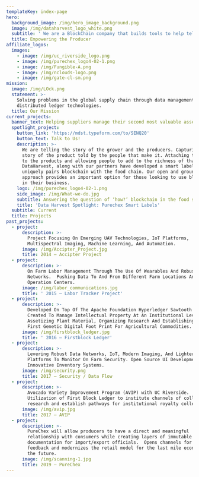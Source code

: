 ```yaml
---
templateKey: index-page
hero:
  background_image: /img/hero_image_background.png
  image: /img/dataharvest_logo_white.png
  subtitle: ' We are a BlockChain company that builds tools to help tell the story of the products in your life'
  title: Empowering the Producer
affiliate_logos:
  images:
    - image: /img/uc_riverside_logo.png
    - image: /img/purechex_logo4-02-1.png
    - image: /img/Fungible-A.png
    - image: /img/nclouds-logo.png
    - image: /img/gate-cl-sm.png
mission:
  image: /img/LOck.png
  statement: >-
    Solving problems in the global supply chain through data management and 
    distributed ledger technologies.
  title: Our Mission
current_projects:
  banner_text: Helping suppliers manage their second most valuable asset… their data!
  spotlight_project:
    button_link: 'https://mdst.typeform.com/to/SENQ20'
    button_text: Talk to Us!
    description: >-
      We are telling the story of the grower and the producers. Capturing the
      story of the product told by the people that make it. Attaching that story
      to the products and allowing people to add to the richness of that story.
      DataHarvest, along with our partners have developed a smart label that
      uniquely pairs blockchain with the food chain. Our open and ground up
      approach provides an important option for those looking to use blockchain
      in their business.
    logo: /img/purechex_logo4-02-1.png
    side_image: /img/What-we-do.jpg
    subtitle: Answering the question of ‘how?’ blockchain in the food system
    title: 'Data Harvest Spotlight: Purechex Smart Labels'
  subtitle: Current
  title: Projects
past_projects:
  - project:
      description: >-
        Project Focusing On Emerging UAV Technologies, IoT Platforms,
        Multispectral Imaging, Machine Learning, And Automation.
      image: /img/Accipter_Project.jpg
      title: 2014 – Accipter Project
  - project:
      description: >-
        On Farm Labor Management Through The Use Of Wearables And Robust On Farm
        Networks.  Pushing Data To And From Different Farm Locations And
        Operation Centers.
      image: /img/labor_communications.jpg
      title: ' 2015 – Labor Tracker Project'
  - project:
      description: >-
        Developed On Top Of The Apache Foundation Hyperledger Sawtooth Platform.
        Created To Manage Intellectual Property At An Institutional Level By
        Assetizing Plant Material, Organizing Research And Establishing The
        First Genetic Digital Foot Print For Agricultural Commodities.
      image: /img/firstblock_ledger.jpg
      title: ' 2016 – Firstblock Ledger'
  - project:
      description: >-
        Levering Robust Data Networks, IoT, Modern Imaging, And Lighter Than Air
        Platforms To Monitor On Farm Security. Open Source UI Development And
        Innovative Inventory Systems.
      image: /img/security.png
      title: 2017 – Security / Data Flow
  - project:
      description: >-
        Avocado Variety Improvement Program (AVIP) with UC Riverside. 
        Utilization of First Block Ledger to institute channels of collaborative
        research and establish pathways for institutional royalty collection.
      image: /img/avip.jpg
      title: 2017 – AVIP
  - project:
      description: >-
        PureChex will allow producers to have a direct and meaningful
        relationship with consumers while creating layers of immutable data and
        documentation for import/export officials.  Opens channels for consumer
        feedback and modernizes the retail model for the last mile economy of
        the future.
      image: /img/scanning-1.jpg
      title: 2019 – PureChex
---
```



